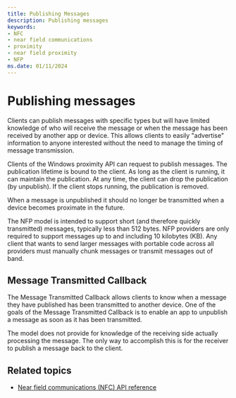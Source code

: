 ```yaml
---
title: Publishing Messages
description: Publishing messages
keywords:
- NFC
- near field communications
- proximity
- near field proximity
- NFP
ms.date: 01/11/2024
---
```


# Publishing messages

Clients can publish messages with specific types but will have limited knowledge of who will receive the message or when the message has been received by another app or device. This allows clients to easily "advertise" information to anyone interested without the need to manage the timing of message transmission.

Clients of the Windows proximity API can request to publish messages. The publication lifetime is bound to the client. As long as the client is running, it can maintain the publication. At any time, the client can drop the publication (by unpublish). If the client stops running, the publication is removed.

When a message is unpublished it should no longer be transmitted when a device becomes proximate in the future.

The NFP model is intended to support short (and therefore quickly transmitted) messages, typically less than 512 bytes. NFP providers are only required to support messages up to and including 10 kilobytes (KB). Any client that wants to send larger messages with portable code across all providers must manually chunk messages or transmit messages out of band.

## Message Transmitted Callback

The Message Transmitted Callback allows clients to know when a message they have published has been transmitted to another device. One of the goals of the Message Transmitted Callback is to enable an app to unpublish a message as soon as it has been transmitted.

The model does not provide for knowledge of the receiving side actually processing the message. The only way to accomplish this is for the receiver to publish a message back to the client.

## Related topics

- [Near field communications (NFC) API reference](/windows-hardware/drivers/ddi/_nfpdrivers/)
